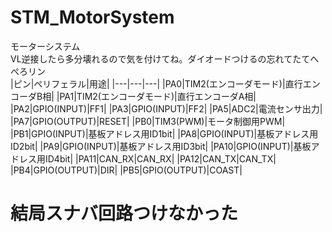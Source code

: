 # STM_MotorSystem
モーターシステム<br>
VL逆接したら多分壊れるので気を付けてね。ダイオードつけるの忘れてたてへぺろリン<br>
|ピン|ペリフェラル|用途|
|---|---|---|
|PA0|TIM2(エンコーダモード)|直行エンコーダB相|
|PA1|TIM2(エンコーダモード)|直行エンコーダA相|
|PA2|GPIO(INPUT)|FF1|
|PA3|GPIO(INPUT)|FF2|
|PA5|ADC2|電流センサ出力|
|PA7|GPIO(OUTPUT)|RESET|
|PB0|TIM3(PWM)|モータ制御用PWM|
|PB1|GPIO(INPUT)|基板アドレス用ID1bit|
|PA8|GPIO(INPUT)|基板アドレス用ID2bit|
|PA9|GPIO(INPUT)|基板アドレス用ID3bit|
|PA10|GPIO(INPUT)|基板アドレス用ID4bit|
|PA11|CAN_RX|CAN_RX|
|PA12|CAN_TX|CAN_TX|
|PB4|GPIO(OUTPUT)|DIR|
|PB5|GPIO(OUTPUT)|COAST|

# 結局スナバ回路つけなかった
